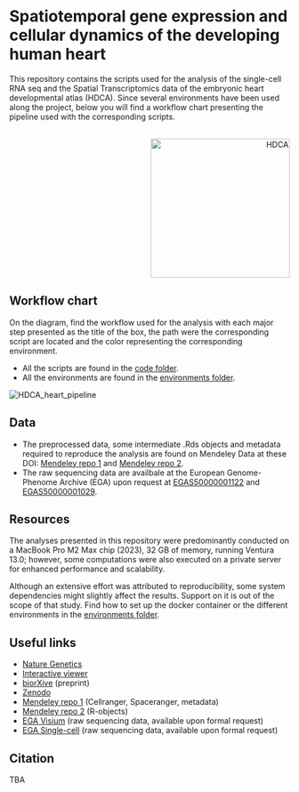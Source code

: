 # Spatiotemporal gene expression and cellular dynamics of the developing human heart

This repository contains the scripts used for the analysis of the single-cell RNA seq and the Spatial Transcriptomics data of the embryonic heart developmental atlas (HDCA). 
Since several environments have been used along the project, below you will find a workflow chart presenting the pipeline used with the corresponding scripts. 

<br>

<div align="right">
  <a href="https://hdca-sweden.scilifelab.se/" target="_blank">
  <img src="https://github.com/rmauron/HDCA_heart_dev/assets/92672952/5baae706-3452-49ad-a616-5cf34d768ad5" alt="HDCA" width="250">
  </a>
</div>



## Workflow chart
On the diagram, find the workflow used for the analysis with each major step presented as the title of the box, the path were the corresponding script are located and the color representing the corresponding environment.

- All the scripts are found in the [code folder](./code).
- All the environments are found in the [environments folder](./environments).

![HDCA_heart_pipeline](https://github.com/rmauron/HDCA_heart_dev/assets/92672952/5d2beacf-8f18-4474-bfc0-199f5d0c0041)


## Data
- The preprocessed data, some intermediate .Rds objects and metadata required to reproduce the analysis are found on Mendeley Data at these DOI: [Mendeley repo 1](https://data.mendeley.com/datasets/fhtb99mdzd/1) and [Mendeley repo 2](https://data.mendeley.com/datasets/w65jtfsvpr/1).
- The raw sequencing data are availbale at the European Genome-Phenome Archive (EGA) upon request at [EGAS50000001122](https://ega-archive.org/studies/EGAS50000001122) and [EGAS50000001029](https://ega-archive.org/studies/EGAS50000001029).

## Resources
The analyses presented in this repository were predominantly conducted on a MacBook Pro M2 Max chip (2023), 32 GB of memory, running Ventura 13.0; however, some computations were also executed on a private server for enhanced performance and scalability.

Although an extensive effort was attributed to reproducibility, some system dependencies might slightly affect the results. Support on it is out of the scope of that study.
Find how to set up the docker container or the different environments in the [environments folder](./environments).

## Useful links
- [Nature Genetics](missing-link)
- [Interactive viewer](https://hdcaheart.serve.scilifelab.se/web/index.html)
- [biorXive](https://www.biorxiv.org/content/10.1101/2024.03.12.584577v3) (preprint)
- [Zenodo](https://zenodo.org/records/15912657)
- [Mendeley repo 1](https://data.mendeley.com/datasets/fhtb99mdzd/1) (Cellranger, Spaceranger, metadata)
- [Mendeley repo 2](https://data.mendeley.com/datasets/w65jtfsvpr/1) (R-objects)
- [EGA Visium](https://ega-archive.org/studies/EGAS50000001122) (raw sequencing data, available upon formal request)
- [EGA Single-cell]((https://ega-archive.org/studies/EGAS50000001029)) (raw sequencing data, available upon formal request)

## Citation
TBA
